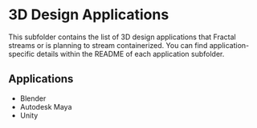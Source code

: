 # 3D Design Applications

This subfolder contains the list of 3D design applications that Fractal streams or is planning to stream containerized. You can find application-specific details within the README of each application subfolder. 

## Applications

- Blender
- Autodesk Maya
- Unity
